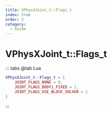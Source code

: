 ```yaml
---
title: VPhysXJoint_t::Flags_t
index: true
order: 2
category:
  - Guide
---
```


# VPhysXJoint_t::Flags_t
::: tabs
@tab Lua
```lua
VPhysXJoint_t::Flags_t = {
    JOINT_FLAGS_NONE = 0,
    JOINT_FLAGS_BODY1_FIXED = 1,
    JOINT_FLAGS_USE_BLOCK_SOLVER = 2
}
```
:::